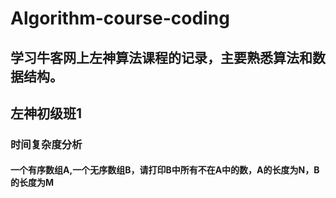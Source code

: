 # Algorithm-course-coding
学习牛客网上左神算法课程的记录，主要熟悉算法和数据结构。
-------
## 左神初级班1
### 时间复杂度分析
#### 一个有序数组A,一个无序数组B，请打印B中所有不在A中的数，A的长度为N，B的长度为M
